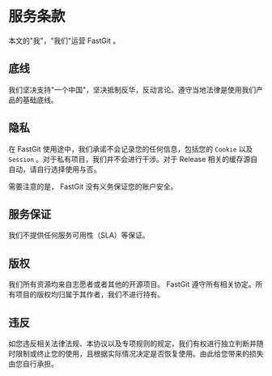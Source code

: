 # 服务条款

本文的"我"，"我们"运营 FastGit 。

## 底线

我们坚决支持"一个中国"，坚决抵制反华，反动言论。遵守当地法律是使用我们产品的基础底线。

## 隐私

在 FastGit 使用途中，我们承诺不会记录您的任何信息，包括您的 `Cookie` 以及 `Session` 。对于私有项目，我们并不会进行干涉。对于 Release 相关的缓存源自自动，请自行选择使用与否。

需要注意的是， FastGit 没有义务保证您的账户安全。

## 服务保证

我们不提供任何服务可用性（SLA）等保证。

## 版权

我们所有资源均来自志愿者或者其他的开源项目。 FastGit 遵守所有相关协定。所有项目的版权均归属于其作者，我们不进行持有。

## 违反

如您违反相关法律法规、本协议以及专项规则的规定，我们有权进行独立判断并随时限制或终止您的使用，且根据实际情况决定是否恢复使用。由此给您带来的损失由您自行承担。
